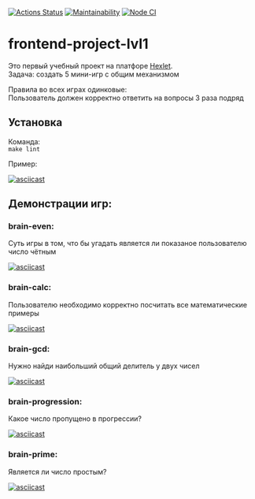 
[![Actions Status](https://github.com/Doniyor58/frontend-project-lvl1/workflows/hexlet-check/badge.svg)](https://github.com/Doniyor58/frontend-project-lvl1/actions)
[![Maintainability](https://api.codeclimate.com/v1/badges/cb99d092f9773c97208b/maintainability)](https://codeclimate.com/github/Doniyor58/frontend-project-lvl1/maintainability)
[![Node CI](https://github.com/Doniyor58/frontend-project-lvl1/workflows/Node%20CI/badge.svg)](https://github.com/Doniyor58/frontend-project-lvl1/actions)

# frontend-project-lvl1

Это первый учебный проект на платфоре [Hexlet](https://ru.hexlet.io/).  
Задача: создать 5 мини-игр с общим механизмом

Правила во всех играх одинковые:  
Пользователь должен корректно ответить на вопросы 3 раза подряд


## **Установка**

Команда:  
```make lint```

Пример:

[![asciicast](https://asciinema.org/a/4yHp2E1kuXhvfrBNeMDd2rB03.svg)](https://asciinema.org/a/4yHp2E1kuXhvfrBNeMDd2rB03)


## Демонстрации игр:


### brain-even:
Суть игры в том, что бы угадать является ли показаное пользователю число чётным

[![asciicast](https://asciinema.org/a/1GB9Y4GTXiMchWbNoTuy5MlSD.svg)](https://asciinema.org/a/1GB9Y4GTXiMchWbNoTuy5MlSD)


### brain-calc: 
Пользователю необходимо корректно посчитать все математические примеры

[![asciicast](https://asciinema.org/a/BKRHdx0ZCrmDTI0F3Ylb9JWOu.svg)](https://asciinema.org/a/BKRHdx0ZCrmDTI0F3Ylb9JWOu)


### brain-gcd:
Нужно найди наибольший общий делитель у двух чисел

[![asciicast](https://asciinema.org/a/OA4LX5rZAcJDCAnI71Avsz3YA.svg)](https://asciinema.org/a/OA4LX5rZAcJDCAnI71Avsz3YA)


### brain-progression: 
Какое число пропущено в прогрессии?

[![asciicast](https://asciinema.org/a/5AdMmRNDHxXEfkiNJAt0bbMFl.svg)](https://asciinema.org/a/5AdMmRNDHxXEfkiNJAt0bbMFl)


### brain-prime: 
Является ли число простым?

[![asciicast](https://asciinema.org/a/keQuvUkrYbA27t5HrzNhCX5nt.svg)](https://asciinema.org/a/keQuvUkrYbA27t5HrzNhCX5nt)

